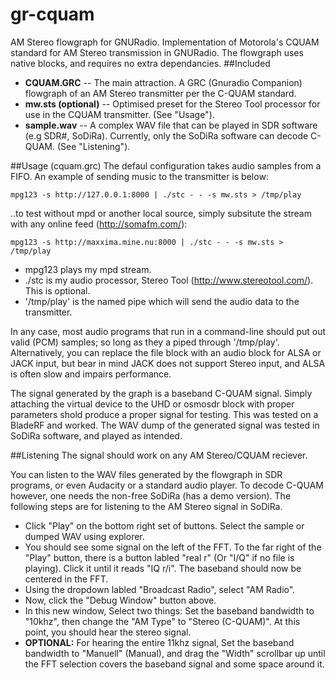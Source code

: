 gr-cquam
=====

AM Stereo flowgraph for GNURadio. Implementation of Motorola's CQUAM standard for AM Stereo transmission in GNURadio. The flowgraph uses native blocks, and requires no extra dependancies.
##Included
* **CQUAM.GRC** -- The main attraction. A GRC (Gnuradio Companion) flowgraph of an AM Stereo transmitter per the C-QUAM standard.
* **mw.sts (optional)** -- Optimised preset for the Stereo Tool processor for use in the CQUAM transmitter. (See "Usage").
* **sample.wav** -- A complex WAV file that can be played in SDR software (e.g SDR#, SoDiRa). Currently, only the SoDiRa software can decode C-QUAM. (See "Listening").

##Usage (cquam.grc)
The defaul configuration takes audio samples from a FIFO. An example of sending music to the transmitter is below:
```
mpg123 -s http://127.0.0.1:8000 | ./stc - - -s mw.sts > /tmp/play
```

..to test without mpd or another local source, simply subsitute the stream with any online feed (http://somafm.com/):
```
mpg123 -s http://maxxima.mine.nu:8000 | ./stc - - -s mw.sts > /tmp/play
```

* mpg123 plays my mpd stream.
* ./stc is my audio processor, Stereo Tool (http://www.stereotool.com/). This is optional.
* '/tmp/play' is the named pipe which will send the audio data to the transmitter.

In any case, most audio programs that run in a command-line should put out valid (PCM) samples; so long as they a piped through '/tmp/play'. Alternatively, you can replace the file block with an audio block for ALSA or JACK input, but bear in mind JACK does not support Stereo input, and ALSA is often slow and impairs performance. 

The signal generated by the graph is a baseband C-QUAM signal. Simply attaching the virtual device to the UHD or osmosdr block with proper parameters shold produce a proper signal for testing. This was tested on a BladeRF and worked. The WAV dump of the generated signal was tested in SoDiRa software, and played as intended.

##Listening
The signal should work on any AM Stereo/CQUAM reciever.

You can listen to the WAV files generated by the flowgraph in SDR programs, or even Audacity or a standard audio player. To decode C-QUAM however, one needs the non-free SoDiRa (has a demo version). The following steps are for listening to the AM Stereo signal in SoDiRa.

* Click "Play" on the bottom right set of buttons. Select the sample or dumped WAV using explorer.
* You should see some signal on the left of the FFT. To the far right of the "Play" button, there is a button labled "real r" (Or "I/Q" if no file is playing). Click it until it reads "IQ r/i". The baseband should now be centered in the FFT.
* Using the dropdown labled "Broadcast Radio", select "AM Radio".
* Now, click the "Debug Window" button above.
* In this new window, Select two things: Set the baseband bandwidth to "10khz", then change the "AM Type" to "Stereo (C-QUAM)". At this point, you should hear the stereo signal. 
* **OPTIONAL:** For hearing the entire 11khz signal, Set the baseband bandwidth to "Manuell" (Manual), and drag the "Width" scrollbar up until the FFT selection covers the baseband signal and some space around it.
